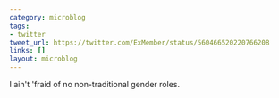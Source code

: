 ```yaml
---
category: microblog
tags:
- twitter
tweet_url: https://twitter.com/ExMember/status/560466520220766208
links: []
layout: microblog
---
```

I ain't 'fraid of no non-traditional gender roles.
